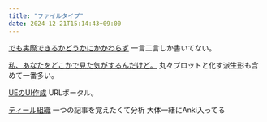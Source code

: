 ```yaml
---
title: "ファイルタイプ"
date: 2024-12-21T15:14:43+09:00
---
```

[でも実際できるかどうかにかかわらず](Info/でも実際できるかどうかにかかわらず.md)
一言二言しか書いてない。

[私、あなたをどこかで見た気がするんだけど。](Info/私、あなたをどこかで見た気がするんだけど。.md)
丸々プロットと化す派生形も含めて一番多い。

[UEのUI作成](../Info/UEのUI作成.md)
URLポータル。

[ティール組織](Info/ティール組織.md)
一つの記事を覚えたくて分析
大体一緒にAnki入ってる
